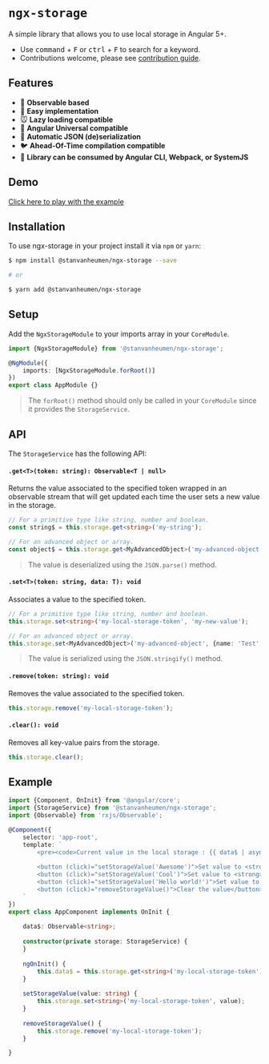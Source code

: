 # `ngx-storage`
A simple library that allows you to use local storage in Angular 5+.

- Use <kbd>command</kbd> + <kbd>F</kbd> or <kbd>ctrl</kbd> + <kbd>F</kbd> to search for a keyword.
- Contributions welcome, please see [contribution guide](.github/CONTRIBUTING.md).

## Features

- :frog: **Observable based**
- :camel: **Easy implementation**
- :mouse: **Lazy loading compatible**
- :sheep: **Angular Universal compatible**
- :panda_face: **Automatic JSON (de)serialization**
- :bird: **Ahead-Of-Time compilation compatible**
- :hamster: **Library can be consumed by Angular CLI, Webpack, or SystemJS**

## Demo

[Click here to play with the example](https://stackblitz.com/github/stanvanheumen/ngx-storage)

## Installation

To use ngx-storage in your project install it via `npm` or `yarn`:

```bash
$ npm install @stanvanheumen/ngx-storage --save

# or

$ yarn add @stanvanheumen/ngx-storage
```

## Setup

Add the `NgxStorageModule` to your imports array in your `CoreModule`.

```typescript
import {NgxStorageModule} from '@stanvanheumen/ngx-storage';

@NgModule({
    imports: [NgxStorageModule.forRoot()]
})
export class AppModule {}
```

> The `forRoot()` method should only be called in your `CoreModule` since it provides the `StorageService`.

## API

The `StorageService` has the following API:

#### `.get<T>(token: string): Observable<T | null>`

Returns the value associated to the specified token wrapped in an observable stream that will get updated each time the 
user sets a new value in the storage.

```typescript
// For a primitive type like string, number and boolean.
const string$ = this.storage.get<string>('my-string');

// For an advanced object or array.
const object$ = this.storage.get<MyAdvancedObject>('my-advanced-object');
```

> The value is deserialized using the `JSON.parse()` method.

#### `.set<T>(token: string, data: T): void`

Associates a value to the specified token. 

```typescript
// For a primitive type like string, number and boolean.
this.storage.set<string>('my-local-storage-token', 'my-new-value');

// For an advanced object or array.
this.storage.set<MyAdvancedObject>('my-advanced-object', {name: 'Test', description: 'Lorem Ipsum'});
```

> The value is serialized using the `JSON.stringify()` method.

#### `.remove(token: string): void`

Removes the value associated to the specified token.

```typescript
this.storage.remove('my-local-storage-token');
```

#### `.clear(): void`

Removes all key-value pairs from the storage.

```typescript
this.storage.clear();
```

## Example

```typescript
import {Component, OnInit} from '@angular/core';
import {StorageService} from '@stanvanheumen/ngx-storage';
import {Observable} from 'rxjs/Observable';

@Component({
    selector: 'app-root',
    template: `
        <pre><code>Current value in the local storage : {{ data$ | async | json }}</code></pre>
        
        <button (click)="setStorageValue('Awesome')">Set value to <strong>"Awesome"</strong></button>
        <button (click)="setStorageValue('Cool')">Set value to <strong>"Cool"</strong></button>
        <button (click)="setStorageValue('Hello world!')">Set value to <strong>"Hello world!"</strong></button>
        <button (click)="removeStorageValue()">Clear the value</button>
    `
})
export class AppComponent implements OnInit {
    
    data$: Observable<string>;
    
    constructor(private storage: StorageService) {
    }
    
    ngOnInit() {
        this.data$ = this.storage.get<string>('my-local-storage-token');
    }
    
    setStorageValue(value: string) {
        this.storage.set<string>('my-local-storage-token', value);
    }
    
    removeStorageValue() {
        this.storage.remove('my-local-storage-token');
    }

}
```